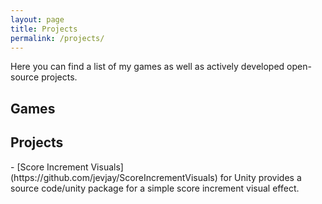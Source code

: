 ```yaml
---
layout: page
title: Projects
permalink: /projects/
---
```

Here you can find a list of my games as well as actively developed open-source projects. 

<h2>Games</h2>

<h2>Projects</h2>
- [Score Increment Visuals](https://github.com/jevjay/ScoreIncrementVisuals) for Unity provides a source code/unity package for a simple score increment visual effect.
